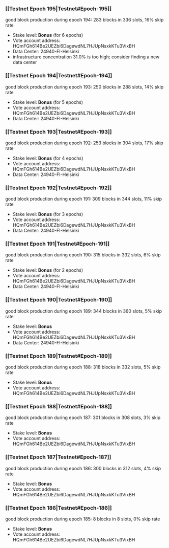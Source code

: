 ### [[Testnet Epoch 195|Testnet#Epoch-195]]
good block production during epoch 194: 283 blocks in 336 slots, 16% skip rate
* Stake level: **Bonus** (for 6 epochs)
* Vote account address: HQmFGh614Be2UEZbi6DagewdNL7HJUpNsxkKTu3VixBH
* Data Center: 24940-FI-Helsinki
* infrastructure concentration 31.0% is too high; consider finding a new data center
### [[Testnet Epoch 194|Testnet#Epoch-194]]
good block production during epoch 193: 250 blocks in 288 slots, 14% skip rate
* Stake level: **Bonus** (for 5 epochs)
* Vote account address: HQmFGh614Be2UEZbi6DagewdNL7HJUpNsxkKTu3VixBH
* Data Center: 24940-FI-Helsinki
### [[Testnet Epoch 193|Testnet#Epoch-193]]
good block production during epoch 192: 253 blocks in 304 slots, 17% skip rate
* Stake level: **Bonus** (for 4 epochs)
* Vote account address: HQmFGh614Be2UEZbi6DagewdNL7HJUpNsxkKTu3VixBH
* Data Center: 24940-FI-Helsinki
### [[Testnet Epoch 192|Testnet#Epoch-192]]
good block production during epoch 191: 309 blocks in 344 slots, 11% skip rate
* Stake level: **Bonus** (for 3 epochs)
* Vote account address: HQmFGh614Be2UEZbi6DagewdNL7HJUpNsxkKTu3VixBH
* Data Center: 24940-FI-Helsinki
### [[Testnet Epoch 191|Testnet#Epoch-191]]
good block production during epoch 190: 315 blocks in 332 slots, 6% skip rate
* Stake level: **Bonus** (for 2 epochs)
* Vote account address: HQmFGh614Be2UEZbi6DagewdNL7HJUpNsxkKTu3VixBH
* Data Center: 24940-FI-Helsinki
### [[Testnet Epoch 190|Testnet#Epoch-190]]
good block production during epoch 189: 344 blocks in 360 slots, 5% skip rate
* Stake level: **Bonus**
* Vote account address: HQmFGh614Be2UEZbi6DagewdNL7HJUpNsxkKTu3VixBH
* Data Center: 24940-FI-Helsinki
### [[Testnet Epoch 189|Testnet#Epoch-189]]
good block production during epoch 188: 318 blocks in 332 slots, 5% skip rate
* Stake level: **Bonus**
* Vote account address: HQmFGh614Be2UEZbi6DagewdNL7HJUpNsxkKTu3VixBH
### [[Testnet Epoch 188|Testnet#Epoch-188]]
good block production during epoch 187: 301 blocks in 308 slots, 3% skip rate
* Stake level: **Bonus**
* Vote account address: HQmFGh614Be2UEZbi6DagewdNL7HJUpNsxkKTu3VixBH
### [[Testnet Epoch 187|Testnet#Epoch-187]]
good block production during epoch 186: 300 blocks in 312 slots, 4% skip rate
* Stake level: **Bonus**
* Vote account address: HQmFGh614Be2UEZbi6DagewdNL7HJUpNsxkKTu3VixBH
### [[Testnet Epoch 186|Testnet#Epoch-186]]
good block production during epoch 185: 8 blocks in 8 slots, 0% skip rate
* Stake level: **Bonus**
* Vote account address: HQmFGh614Be2UEZbi6DagewdNL7HJUpNsxkKTu3VixBH